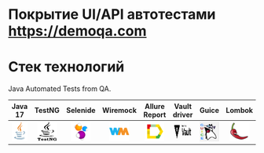 # Покрытие UI/API автотестами  https://demoqa.com
# Стек технологий
Java Automated Tests from QA. 

| Java 17 | TestNG | Selenide | Wiremock | Allure Report | Vault driver | Guice | Lombok |
|:------:|:----:|:----:|:------:|:------:|:--------:|:-------------:|:-------------:|
| <img src="test/src/test/resources/image/Java.svg" width="40" height="40"> | <img src="test/src/test/resources/image/TestNG.svg" width="40" height="40"> | <img src="test/src/test/resources/image/Selenide.svg" width="40" height="40"> | <img src="test/src/test/resources/image/wiremock.svg" width="40" height="40"> | <img src="test/src/test/resources/image/Allure Report.svg" width="40" height="40"> | <img src="test/src/test/resources/image/Vault.svg" width="40" height="40"> | <img src="test/src/test/resources/image/Guice.svg" width="40" height="40"> | <img src="test/src/test/resources/image/Lombok.svg" width="40" height="40"> |
